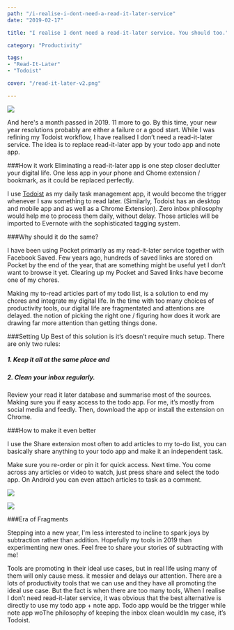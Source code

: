 ```yaml
---
path: "/i-realise-i-dont-need-a-read-it-later-service"
date: "2019-02-17"

title: "I realise I dont need a read-it-later service. You should too."

category: "Productivity"

tags: 
- "Read-It-Later"
- "Todoist"

cover: "/read-it-later-v2.png"

---
```


![](/read-it-later-v2.png)

And here's a month passed in 2019. 11 more to go. By this time, your new  year resolutions probably are either a failure or a good start. While I was refining my Todoist workflow, I have realised I don’t need a read-it-later service. The idea is to replace read-it-later app by your todo app and note app. 

###How it work
Eliminating a read-it-later app is one step closer declutter your digital life. One less app in your phone and Chome extension / bookmark, as it could be replaced perfectly. 

I use [Todoist](https://todoist.com) as my daily task management app, it would become the trigger whenever I saw something to read later. (Similarly, Todoist has an desktop and mobile app and as well as a Chrome Extension). Zero inbox philosophy would help me to process them daily, without delay. Those articles will be imported to Evernote with the sophisticated tagging system. 

###Why should it do the same?

I have been using Pocket primarily as my read-it-later service together with Facebook Saved. Few years ago, hundreds of saved links are stored on Pocket by the end of the year, that are something might be useful yet I don’t want to browse it yet. Clearing up my Pocket and Saved links have become one of my chores.

Making my to-read articles part of my todo list, is a solution to end my chores and integrate my digital life. In the time with too many choices of productivity tools, our digital life are fragmentated and attentions are delayed. the notion of picking the right one / figuring how does it work are drawing far more attention than getting things done. 

###Setting Up
Best of this solution is it’s doesn’t require much setup. There are only two rules:
##### 1. Keep it all at the same place and 
##### 2. Clean your inbox regularly. 

Review your read it later database and summarise most of the sources. Making sure you if easy access to the todo app. For me, it’s mostly from social media and feedly. Then, download the app or install the extension on Chrome. 

###How to make it even better

I use the Share extension most often to add articles to my to-do list, you can basically share anything to your todo app and make it an independent task.

Make sure you re-order or pin it for quick access. Next time. You come across any articles or video to watch, just press share and select the todo app. On Android you can even attach articles to task as a comment. 

![](/p1.png)

![](/p2.png)

###Era of Fragments 

Stepping into a new year, I'm less interested to  incline to spark joys by subtraction rather than addition. Hopefully my tools in 2019 than experimenting new ones. Feel free to share your stories of subtracting with me!

Tools are promoting in their ideal use cases, but in real life using many of them will only cause mess. 
it messier and delays our attention. There are a lots of productivity tools that we can use and they have all promoting the ideal use case. But the fact is when there are too many tools, 
When I realise I don’t need read-it-later service, it was obvious that the best alternative is directly to use my todo app + note app. Todo app would be the trigger while note app woThe philosophy of keeping the inbox clean wouldIn my case, it’s Todoist. 